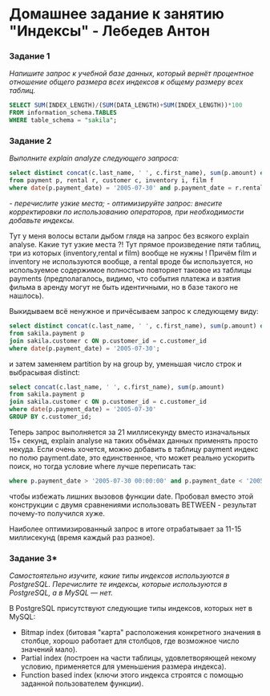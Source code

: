# Домашнее задание к занятию "Индексы" - Лебедев Антон

### Задание 1

*Напишите запрос к учебной базе данных, который вернёт процентное отношение общего размера всех индексов к общему размеру всех таблиц.*

```sql
SELECT SUM(INDEX_LENGTH)/(SUM(DATA_LENGTH)+SUM(INDEX_LENGTH))*100
FROM information_schema.TABLES
WHERE table_schema = "sakila";
```

### Задание 2

*Выполните explain analyze следующего запроса:*
```sql
select distinct concat(c.last_name, ' ', c.first_name), sum(p.amount) over (partition by c.customer_id, f.title)
from payment p, rental r, customer c, inventory i, film f
where date(p.payment_date) = '2005-07-30' and p.payment_date = r.rental_date and r.customer_id = c.customer_id and i.inventory_id = r.inventory_id
```
*- перечислите узкие места;*
*- оптимизируйте запрос: внесите корректировки по использованию операторов, при необходимости добавьте индексы.*

Тут у меня волосы встали дыбом глядя на запрос без всякого explain analyse. Какие тут узкие места ?! Тут прямое произведение пяти таблиц, три из которых (inventory,rental и film) вообще не нужны ! Причём film и inventory не используются вообще, а rental вроде бы используется, но используемое содержимое полностью повторяет таковое из таблицы payments (предполагалось, видимо, что события платежа и взятия фильма в аренду могут не быть идентичными, но в базе такого не нашлось). 

Выкидываем всё ненужное и причёсываем запрос к следующему виду:
```sql
select distinct concat(c.last_name, ' ', c.first_name), sum(p.amount) over (partition by c.customer_id)
from sakila.payment p 
join sakila.customer c ON p.customer_id = c.customer_id 
where date(p.payment_date) = '2005-07-30';
```

и затем заменяем partition by на group by, уменьшая число строк и выбрасывая distinct:
```sql
select concat(c.last_name, ' ', c.first_name), sum(p.amount)
from sakila.payment p 
join sakila.customer c ON p.customer_id = c.customer_id 
where date(p.payment_date) = '2005-07-30'
GROUP BY c.customer_id; 
```
Теперь запрос выполняется за 21 миллисекунду вместо изначальных 15+ секунд, explain analysе на таких объёмах данных применять просто некуда. Если очень хочется, можно добавить в таблицу payment индекс по полю payment.date, это единственное, что может реально ускорить поиск, но тогда условие where лучше переписать так: 
```sql
where p.payment_date > '2005-07-30 00:00:00' and p.payment_date < '2005-07-30 23:59:59'
```
чтобы избежать лишних вызовов функции date. Пробовал вместо этой конструкции с двумя сравнениями использовать BETWEEN - результат почему-то получился хуже.

Наиболее оптимизированный запрос в итоге отрабатывает за 11-15 миллисекунд (время каждый раз разное).

### Задание 3*

*Самостоятельно изучите, какие типы индексов используются в PostgreSQL. Перечислите те индексы, которые используются в PostgreSQL, а в MySQL — нет.*

В PostgreSQL присутствуют следующие типы индексов, которых нет в MySQL:
 - Bitmap index (битовая "карта" расположения конкретного значения в столбце, хорошо работает для столбцов, где возможное число значений мало).
 - Partial index (построен на части таблицы, удовлетворяющей некому условию, применяется для уменьшения размера индекса).
 - Function based index (ключи этого индекса строятся с помощью заданной пользователем функции).
